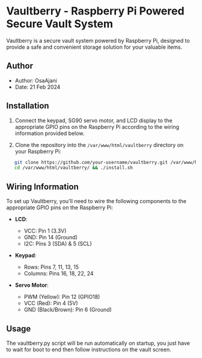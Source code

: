 # Vaultberry - Raspberry Pi Powered Secure Vault System

Vaultberry is a secure vault system powered by Raspberry Pi, designed to provide a safe and convenient storage solution for your valuable items.

## Author

- Author: OsaAjani
- Date: 21 Feb 2024

## Installation

1. Connect the keypad, SG90 servo motor, and LCD display to the appropriate GPIO pins on the Raspberry Pi according to the wiring information provided below.

2. Clone the repository into the `/var/www/html/vaultberry` directory on your Raspberry Pi:

```bash
   git clone https://github.com/your-username/vaultberry.git /var/www/html/vaultberry
   cd /var/www/html/vaultberry/ && ./install.sh
```

## Wiring Information

To set up Vaultberry, you'll need to wire the following components to the appropriate GPIO pins on the Raspberry Pi:

- **LCD**:
  - VCC: Pin 1 (3.3V)
  - GND: Pin 14 (Ground)
  - I2C: Pins 3 (SDA) & 5 (SCL)
  
- **Keypad**:
  - Rows: Pins 7, 11, 13, 15
  - Columns: Pins 16, 18, 22, 24
  
- **Servo Motor**:
  - PWM (Yellow): Pin 12 (GPIO18)
  - VCC (Red): Pin 4 (5V)
  - GND (Black/Brown): Pin 6 (Ground)

## Usage

The vaultberry.py script will be run automatically on startup, you just have to wait for boot to end then follow instructions on the vault screen.
